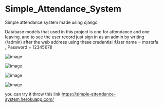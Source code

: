 ﻿# Simple_Attendance_System
Simple attendance system made using django 

Database models that used in this project is one for attendance and one leaving,
and to see the user record just sign in as an admin by writing (/admin) after the web address using these credential :User name = mostafa , Password = 12345678 

![image](https://user-images.githubusercontent.com/88105870/194645242-23701c3e-7a85-4adc-b2b5-5c6accfd9e23.png)

![image](https://user-images.githubusercontent.com/88105870/194645296-7da4d591-a6ad-419b-8902-a4d728fbef1d.png)


![image](https://user-images.githubusercontent.com/88105870/194645688-d8b020d8-f1de-4a56-b1fe-57273f2924bc.png)

![image](https://user-images.githubusercontent.com/88105870/194647004-4fb56c93-7235-49ac-b929-6eb7ad34a79b.png)


you can try it throw this link 
https://simple-attendance-system.herokuapp.com/
